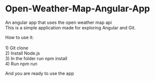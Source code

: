 
# Open-Weather-Map-Angular-App
An angular app that uses the open weather map api
</br>This is a simple application made for exploring Angular and Git.

How to use it:
</br></br>1) Git clone
</br>2) Install Node.js
</br>3) In the folder run  npm install
</br>4) Run npm run

And you are ready to use the app

